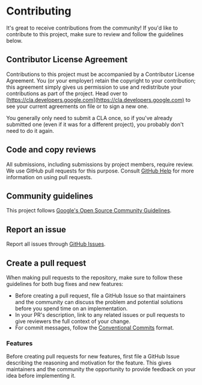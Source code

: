 # Contributing

It's great to receive contributions from the community! If you'd like to contribute to this project, make sure to review and follow the guidelines below.

## Contributor License Agreement

Contributions to this project must be accompanied by a Contributor License
Agreement. You (or your employer) retain the copyright to your contribution;
this agreement simply gives us permission to use and redistribute your contributions as
part of the project. Head over to [https://cla.developers.google.com](https://cla.developers.google.com) to see
your current agreements on file or to sign a new one.

You generally only need to submit a CLA once, so if you've already submitted one
(even if it was for a different project), you probably don't need to do it
again.

## Code and copy reviews

All submissions, including submissions by project members, require review. We
use GitHub pull requests for this purpose. Consult
[GitHub Help](https://help.github.com/articles/about-pull-requests/) for more
information on using pull requests.

## Community guidelines

This project follows [Google's Open Source Community
Guidelines](https://opensource.google.com/conduct/).

## Report an issue

Report all issues through [GitHub Issues](https://github.com/invertase/karas-coffee/issues).

## Create a pull request

When making pull requests to the repository, make sure to follow these guidelines for both bug fixes and new features:

- Before creating a pull request, file a GitHub Issue so that maintainers and the community can discuss the problem and potential solutions before you spend time on an implementation.
- In your PR's description, link to any related issues or pull requests to give reviewers the full context of your change.
- For commit messages, follow the [Conventional Commits](https://www.conventionalcommits.org/en/v1.0.0/) format.

### Features

Before creating pull requests for new features, first file a GitHub Issue describing the reasoning and motivation for the feature. This gives maintainers and the community the opportunity to provide feedback on your idea before implementing it.
